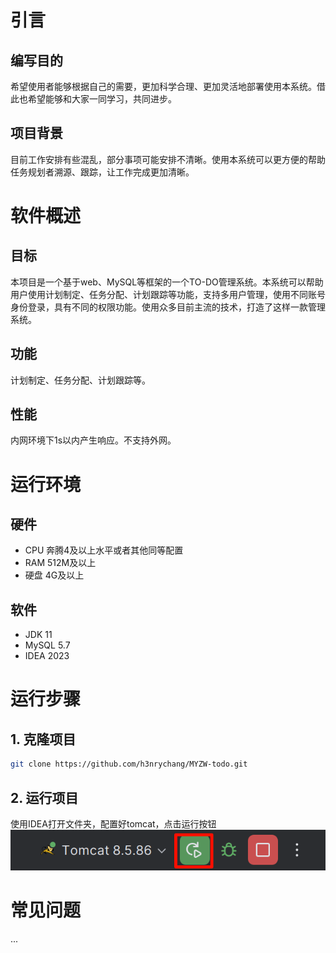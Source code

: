 # 引言

## 编写目的

希望使用者能够根据自己的需要，更加科学合理、更加灵活地部署使用本系统。借此也希望能够和大家一同学习，共同进步。

## 项目背景

目前工作安排有些混乱，部分事项可能安排不清晰。使用本系统可以更方便的帮助任务规划者溯源、跟踪，让工作完成更加清晰。

# 软件概述

## 目标

本项目是一个基于web、MySQL等框架的一个TO-DO管理系统。本系统可以帮助用户使用计划制定、任务分配、计划跟踪等功能，支持多用户管理，使用不同账号身份登录，具有不同的权限功能。使用众多目前主流的技术，打造了这样一款管理系统。

## 功能

计划制定、任务分配、计划跟踪等。

## 性能

内网环境下1s以内产生响应。不支持外网。

# 运行环境

## 硬件

- CPU 奔腾4及以上水平或者其他同等配置
- RAM 512M及以上
- 硬盘 4G及以上

## 软件

- JDK 11
- MySQL 5.7
- IDEA 2023

# 运行步骤

## 1. 克隆项目

```bash
git clone https://github.com/h3nrychang/MYZW-todo.git
```

## 2. 运行项目

使用IDEA打开文件夹，配置好tomcat，点击运行按钮
![img.png](img.png)

# 常见问题

...

